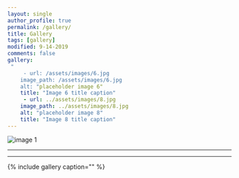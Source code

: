 ```yaml
---
layout: single
author_profile: true
permalink: /gallery/
title: Gallery
tags: [gallery]
modified: 9-14-2019
comments: false
gallery:
 "    
     - url: /assets/images/6.jpg
    image_path: /assets/images/6.jpg
    alt: "placeholder image 6"
    title: "Image 6 title caption"  
     - url: ../assets/images/8.jpg
    image_path: ../assets/images/8.jpg
    alt: "placeholder image 8"
    title: "Image 8 title caption"  
---
```


![image 1](../assets/images/1.jpg "v")

---
****

{% include gallery caption="" %}

